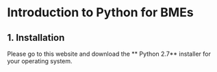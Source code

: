 # Introduction to Python for BMEs
## 1. Installation
Please go to this website and download the ** Python 2.7** installer for your operating system.
